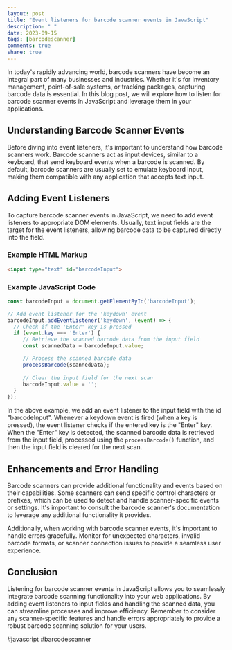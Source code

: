 ```yaml
---
layout: post
title: "Event listeners for barcode scanner events in JavaScript"
description: " "
date: 2023-09-15
tags: [barcodescanner]
comments: true
share: true
---
```


In today's rapidly advancing world, barcode scanners have become an integral part of many businesses and industries. Whether it's for inventory management, point-of-sale systems, or tracking packages, capturing barcode data is essential. In this blog post, we will explore how to listen for barcode scanner events in JavaScript and leverage them in your applications.

## Understanding Barcode Scanner Events

Before diving into event listeners, it's important to understand how barcode scanners work. Barcode scanners act as input devices, similar to a keyboard, that send keyboard events when a barcode is scanned. By default, barcode scanners are usually set to emulate keyboard input, making them compatible with any application that accepts text input.

## Adding Event Listeners

To capture barcode scanner events in JavaScript, we need to add event listeners to appropriate DOM elements. Usually, text input fields are the target for the event listeners, allowing barcode data to be captured directly into the field.

### Example HTML Markup

```html
<input type="text" id="barcodeInput">
```

### Example JavaScript Code

```javascript
const barcodeInput = document.getElementById('barcodeInput');

// Add event listener for the 'keydown' event
barcodeInput.addEventListener('keydown', (event) => {
  // Check if the 'Enter' key is pressed
  if (event.key === 'Enter') {
     // Retrieve the scanned barcode data from the input field
     const scannedData = barcodeInput.value;

     // Process the scanned barcode data
     processBarcode(scannedData);
     
     // Clear the input field for the next scan
     barcodeInput.value = '';
  }
});
```

In the above example, we add an event listener to the input field with the id "barcodeInput". Whenever a keydown event is fired (when a key is pressed), the event listener checks if the entered key is the "Enter" key. When the "Enter" key is detected, the scanned barcode data is retrieved from the input field, processed using the `processBarcode()` function, and then the input field is cleared for the next scan.

## Enhancements and Error Handling

Barcode scanners can provide additional functionality and events based on their capabilities. Some scanners can send specific control characters or prefixes, which can be used to detect and handle scanner-specific events or settings. It's important to consult the barcode scanner's documentation to leverage any additional functionality it provides.

Additionally, when working with barcode scanner events, it's important to handle errors gracefully. Monitor for unexpected characters, invalid barcode formats, or scanner connection issues to provide a seamless user experience.

## Conclusion

Listening for barcode scanner events in JavaScript allows you to seamlessly integrate barcode scanning functionality into your web applications. By adding event listeners to input fields and handling the scanned data, you can streamline processes and improve efficiency. Remember to consider any scanner-specific features and handle errors appropriately to provide a robust barcode scanning solution for your users.

#javascript #barcodescanner
